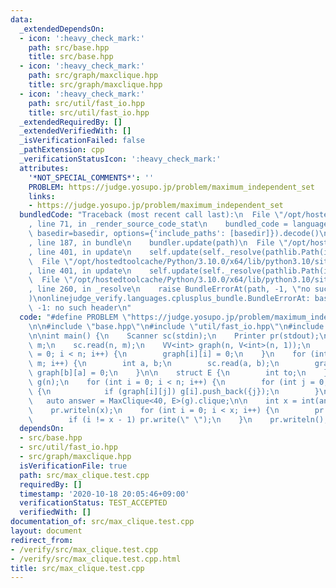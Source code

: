 ```yaml
---
data:
  _extendedDependsOn:
  - icon: ':heavy_check_mark:'
    path: src/base.hpp
    title: src/base.hpp
  - icon: ':heavy_check_mark:'
    path: src/graph/maxclique.hpp
    title: src/graph/maxclique.hpp
  - icon: ':heavy_check_mark:'
    path: src/util/fast_io.hpp
    title: src/util/fast_io.hpp
  _extendedRequiredBy: []
  _extendedVerifiedWith: []
  _isVerificationFailed: false
  _pathExtension: cpp
  _verificationStatusIcon: ':heavy_check_mark:'
  attributes:
    '*NOT_SPECIAL_COMMENTS*': ''
    PROBLEM: https://judge.yosupo.jp/problem/maximum_independent_set
    links:
    - https://judge.yosupo.jp/problem/maximum_independent_set
  bundledCode: "Traceback (most recent call last):\n  File \"/opt/hostedtoolcache/Python/3.10.0/x64/lib/python3.10/site-packages/onlinejudge_verify/documentation/build.py\"\
    , line 71, in _render_source_code_stat\n    bundled_code = language.bundle(stat.path,\
    \ basedir=basedir, options={'include_paths': [basedir]}).decode()\n  File \"/opt/hostedtoolcache/Python/3.10.0/x64/lib/python3.10/site-packages/onlinejudge_verify/languages/cplusplus.py\"\
    , line 187, in bundle\n    bundler.update(path)\n  File \"/opt/hostedtoolcache/Python/3.10.0/x64/lib/python3.10/site-packages/onlinejudge_verify/languages/cplusplus_bundle.py\"\
    , line 401, in update\n    self.update(self._resolve(pathlib.Path(included), included_from=path))\n\
    \  File \"/opt/hostedtoolcache/Python/3.10.0/x64/lib/python3.10/site-packages/onlinejudge_verify/languages/cplusplus_bundle.py\"\
    , line 401, in update\n    self.update(self._resolve(pathlib.Path(included), included_from=path))\n\
    \  File \"/opt/hostedtoolcache/Python/3.10.0/x64/lib/python3.10/site-packages/onlinejudge_verify/languages/cplusplus_bundle.py\"\
    , line 260, in _resolve\n    raise BundleErrorAt(path, -1, \"no such header\"\
    )\nonlinejudge_verify.languages.cplusplus_bundle.BundleErrorAt: base.hpp: line\
    \ -1: no such header\n"
  code: "#define PROBLEM \"https://judge.yosupo.jp/problem/maximum_independent_set\"\
    \n\n#include \"base.hpp\"\n#include \"util/fast_io.hpp\"\n#include \"graph/maxclique.hpp\"\
    \n\nint main() {\n    Scanner sc(stdin);\n    Printer pr(stdout);\n\n    int n,\
    \ m;\n    sc.read(n, m);\n    VV<int> graph(n, V<int>(n, 1));\n    for (int i\
    \ = 0; i < n; i++) {\n        graph[i][i] = 0;\n    }\n    for (int i = 0; i <\
    \ m; i++) {\n        int a, b;\n        sc.read(a, b);\n        graph[a][b] =\
    \ graph[b][a] = 0;\n    }\n\n    struct E {\n        int to;\n    };\n    VV<E>\
    \ g(n);\n    for (int i = 0; i < n; i++) {\n        for (int j = 0; j < n; j++)\
    \ {\n            if (graph[i][j]) g[i].push_back({j});\n        }\n    }\n\n \
    \   auto answer = MaxClique<40, E>(g).clique;\n\n    int x = int(answer.size());\n\
    \    pr.writeln(x);\n    for (int i = 0; i < x; i++) {\n        pr.write(answer[i]);\n\
    \        if (i != x - 1) pr.write(\" \");\n    }\n    pr.writeln();\n}\n"
  dependsOn:
  - src/base.hpp
  - src/util/fast_io.hpp
  - src/graph/maxclique.hpp
  isVerificationFile: true
  path: src/max_clique.test.cpp
  requiredBy: []
  timestamp: '2020-10-18 20:05:46+09:00'
  verificationStatus: TEST_ACCEPTED
  verifiedWith: []
documentation_of: src/max_clique.test.cpp
layout: document
redirect_from:
- /verify/src/max_clique.test.cpp
- /verify/src/max_clique.test.cpp.html
title: src/max_clique.test.cpp
---
```


